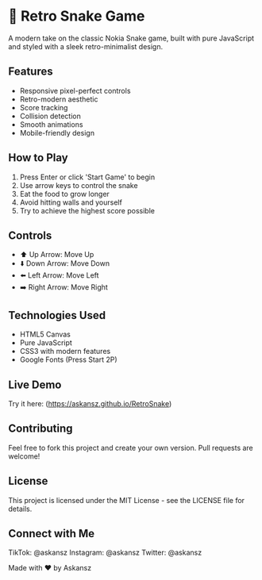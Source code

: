 # 🐍 Retro Snake Game

A modern take on the classic Nokia Snake game, built with pure JavaScript and styled with a sleek retro-minimalist design.

## Features

- Responsive pixel-perfect controls
- Retro-modern aesthetic
- Score tracking
- Collision detection
- Smooth animations
- Mobile-friendly design

## How to Play

1. Press Enter or click 'Start Game' to begin
2. Use arrow keys to control the snake
3. Eat the food to grow longer
4. Avoid hitting walls and yourself
5. Try to achieve the highest score possible

## Controls

- ⬆️ Up Arrow: Move Up
- ⬇️ Down Arrow: Move Down
- ⬅️ Left Arrow: Move Left
- ➡️ Right Arrow: Move Right

## Technologies Used

- HTML5 Canvas
- Pure JavaScript
- CSS3 with modern features
- Google Fonts (Press Start 2P)

## Live Demo

Try it here: (https://askansz.github.io/RetroSnake)

## Contributing

Feel free to fork this project and create your own version. Pull requests are welcome!

## License

This project is licensed under the MIT License - see the LICENSE file for details.

## Connect with Me

TikTok: @askansz
Instagram: @askansz
Twitter: @askansz

Made with ❤️ by Askansz


